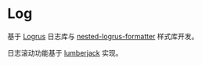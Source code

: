 # Log

基于 [Logrus](https://github.com/sirupsen/logrus) 日志库与 [nested-logrus-formatter](https://github.com/antonfisher/nested-logrus-formatter) 样式库开发。

日志滚动功能基于 [lumberjack](https://github.com/natefinch/lumberjack) 实现。
